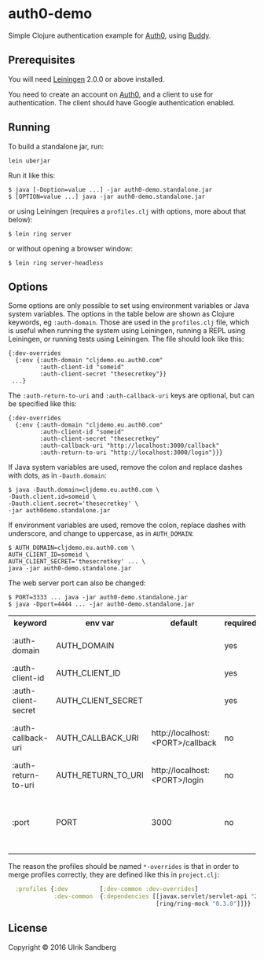 # auth0-demo

Simple Clojure authentication example for [Auth0][], using [Buddy][].

[Auth0]: https://auth0.com
[Buddy]: https://github.com/funcool/buddy

## Prerequisites

You will need [Leiningen][] 2.0.0 or above installed.

[leiningen]: https://github.com/technomancy/leiningen

You need to create an account on [Auth0][], and a client to use for
authentication. The client should have Google authentication enabled.

## Running

To build a standalone jar, run:

    lein uberjar

Run it like this:

    $ java [-Doption=value ...] -jar auth0-demo.standalone.jar
    $ [OPTION=value ...] java -jar auth0-demo.standalone.jar

or using Leiningen (requires a `profiles.clj` with options, more about that
below):

    $ lein ring server

or without opening a browser window:

    $ lein ring server-headless

## Options

Some options are only possible to set using environment variables or Java system
variables.
The options in the table below are shown as Clojure keywords, eg `:auth-domain`.
Those are used in the `profiles.clj` file, which is useful when running the
system using Leiningen, running a REPL using Leiningen, or running tests using
Leiningen. The file should look like this:

    {:dev-overrides
      {:env {:auth-domain "cljdemo.eu.auth0.com"
             :auth-client-id "someid"
             :auth-client-secret "thesecretkey"}}
     ...}

The `:auth-return-to-uri` and `:auth-callback-uri` keys are optional, but can be specified like this:

    {:dev-overrides
      {:env {:auth-domain "cljdemo.eu.auth0.com"
             :auth-client-id "someid"
             :auth-client-secret "thesecretkey"
             :auth-callback-uri "http://localhost:3000/callback"
             :auth-return-to-uri "http://localhost:3000/login"}}}

If Java system variables are used, remove the colon and replace dashes with dots,
as in `-Dauth.domain`:

    $ java -Dauth.domain=cljdemo.eu.auth0.com \
    -Dauth.client.id=someid \
    -Dauth.client.secret='thesecretkey' \
    -jar auth0demo.standalone.jar

If environment variables are used, remove the colon, replace dashes with underscore,
and change to uppercase, as in `AUTH_DOMAIN`:

    $ AUTH_DOMAIN=cljdemo.eu.auth0.com \
    AUTH_CLIENT_ID=someid \
    AUTH_CLIENT_SECRET='thesecretkey' ... \
    java -jar auth0-demo.standalone.jar

The web server port can also be changed:

    $ PORT=3333 ... java -jar auth0-demo.standalone.jar
    $ java -Dport=4444 ... -jar auth0-demo.standalone.jar

<p>

<table>
  <tr>
    <th>keyword</th>
    <th>env var</th>
    <th>default</th>
    <th>required</th>
    <th>description</th>
  </tr>
  <tr>
    <td>:auth-domain</td>
    <td>AUTH_DOMAIN</td>
    <td></td>
    <td>yes</td>
    <td>Auth0 client domain, for example: cljdemo.eu.auth0.com</td>
  </tr>
  <tr>
    <td>:auth-client-id</td>
    <td>AUTH_CLIENT_ID</td>
    <td></td>
    <td>yes</td>
    <td>Auth0 client id.</td>
  </tr>
  <tr>
    <td>:auth-client-secret</td>
    <td>AUTH_CLIENT_SECRET</td>
    <td></td>
    <td>yes</td>
    <td>Auth0 client secret.</td>
  </tr>
  <tr>
    <td>:auth-callback-uri</td>
    <td>AUTH_CALLBACK_URI</td>
    <td>http://localhost:&lt;PORT&gt;/callback</td>
    <td>no</td>
    <td>The URI which will be called after successful authentication.</td>
  </tr>
  <tr>
    <td>:auth-return-to-uri</td>
    <td>AUTH_RETURN_TO_URI</td>
    <td>http://localhost:&lt;PORT&gt;/login</td>
    <td>no</td>
    <td>The URI to redirect to after logout.</td>
  </tr>
  <tr>
    <td>:port</td>
    <td>PORT</td>
    <td>3000</td>
    <td>no</td>
    <td>Web server port. Note that the 'Allowed Callback URLs' and 'Allowed Logout URLs' on Auth0 need to include this port.</td>
  </tr>
</table>

The reason the profiles should be named `*-overrides` is that in order to merge
profiles correctly, they are defined like this in `project.clj`:

```clojure
  :profiles {:dev         [:dev-common :dev-overrides]
             :dev-common  {:dependencies [[javax.servlet/servlet-api "2.5"]
                                          [ring/ring-mock "0.3.0"]]}}
```

## License

Copyright © 2016 Ulrik Sandberg
